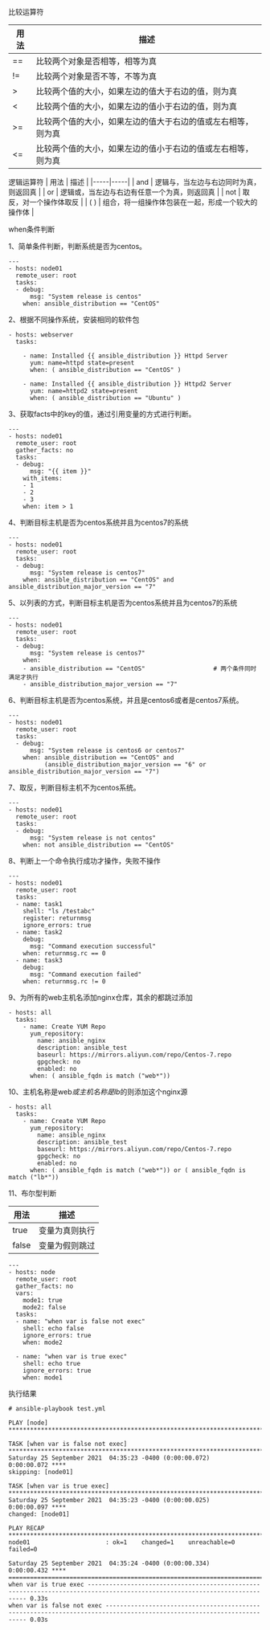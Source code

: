 比较运算符

| 用法 | 描述 |
|-----|-----|
| == | 比较两个对象是否相等，相等为真 |
| != | 比较两个对象是否不等，不等为真 |
| > | 比较两个值的大小，如果左边的值大于右边的值，则为真 |
| < | 比较两个值的大小，如果左边的值小于右边的值，则为真 |
| >= | 比较两个值的大小，如果左边的值大于右边的值或左右相等，则为真 |
| <= | 比较两个值的大小，如果左边的值小于右边的值或左右相等，则为真 |


逻辑运算符
| 用法 | 描述 |
|-----|-----|
| and | 逻辑与，当左边与右边同时为真，则返回真 |
| or | 逻辑或，当左边与右边有任意一个为真，则返回真 |
| not | 取反，对一个操作体取反 |
| ( ) | 组合，将一组操作体包装在一起，形成一个较大的操作体 |

when条件判断

1、简单条件判断，判断系统是否为centos。
```
---
- hosts: node01
  remote_user: root
  tasks:
  - debug:
      msg: "System release is centos"
    when: ansible_distribution == "CentOS"
```

2、根据不同操作系统，安装相同的软件包
```
- hosts: webserver
  tasks:

    - name: Installed {{ ansible_distribution }} Httpd Server
      yum: name=httpd state=present
      when: ( ansible_distribution == "CentOS" )

    - name: Installed {{ ansible_distribution }} Httpd2 Server
      yum: name=httpd2 state=present
      when: ( ansible_distribution == "Ubuntu" )
```


3、获取facts中的key的值，通过引用变量的方式进行判断。
```
---
- hosts: node01
  remote_user: root
  gather_facts: no
  tasks:
  - debug:
      msg: "{{ item }}"
    with_items:
    - 1
    - 2
    - 3
    when: item > 1
```

4、判断目标主机是否为centos系统并且为centos7的系统
```
---
- hosts: node01
  remote_user: root
  tasks:
  - debug:
      msg: "System release is centos7"
    when: ansible_distribution == "CentOS" and ansible_distribution_major_version == "7"
```

5、以列表的方式，判断目标主机是否为centos系统并且为centos7的系统
```
---
- hosts: node01
  remote_user: root
  tasks:
  - debug:
      msg: "System release is centos7"
    when:
    - ansible_distribution == "CentOS"                   # 两个条件同时满足才执行
    - ansible_distribution_major_version == "7"
```

6、判断目标主机是否为centos系统，并且是centos6或者是centos7系统。
```
---
- hosts: node01
  remote_user: root
  tasks:
  - debug:
      msg: "System release is centos6 or centos7"
    when: ansible_distribution == "CentOS" and
          (ansible_distribution_major_version == "6" or ansible_distribution_major_version == "7")
```

7、取反，判断目标主机不为centos系统。
```
---
- hosts: node01
  remote_user: root
  tasks:
  - debug:
      msg: "System release is not centos"
    when: not ansible_distribution == "CentOS"
```

8、判断上一个命令执行成功才操作，失败不操作
```
---
- hosts: node01
  remote_user: root
  tasks:
  - name: task1
    shell: "ls /testabc"
    register: returnmsg
    ignore_errors: true
  - name: task2
    debug:
      msg: "Command execution successful"
    when: returnmsg.rc == 0
  - name: task3
    debug:
      msg: "Command execution failed"
    when: returnmsg.rc != 0
```

9、为所有的web主机名添加nginx仓库，其余的都跳过添加
```
- hosts: all
  tasks:
    - name: Create YUM Repo
      yum_repository:
        name: ansible_nginx
        description: ansible_test
        baseurl: https://mirrors.aliyun.com/repo/Centos-7.repo
        gpgcheck: no
        enabled: no
      when: ( ansible_fqdn is match ("web*"))
```

10、主机名称是web*或主机名称是lb*的则添加这个nginx源
```
- hosts: all
  tasks:
    - name: Create YUM Repo
      yum_repository:
        name: ansible_nginx
        description: ansible_test
        baseurl: https://mirrors.aliyun.com/repo/Centos-7.repo
        gpgcheck: no
        enabled: no
      when: ( ansible_fqdn is match ("web*")) or ( ansible_fqdn is match ("lb*"))
```

11、布尔型判断

| 用法 | 描述 |
|-----|-----|
| true | 变量为真则执行 |
| false | 变量为假则跳过 |
```
---
- hosts: node
  remote_user: root
  gather_facts: no
  vars:
    mode1: true
    mode2: false
  tasks:
  - name: "when var is false not exec"
    shell: echo false
    ignore_errors: true
    when: mode2

  - name: "when var is true exec"
    shell: echo true
    ignore_errors: true
    when: mode1
```

执行结果
```
# ansible-playbook test.yml

PLAY [node] ********************************************************************************************************************************************

TASK [when var is false not exec] **********************************************************************************************************************
Saturday 25 September 2021  04:35:23 -0400 (0:00:00.072)       0:00:00.072 **** 
skipping: [node01]

TASK [when var is true exec] ***************************************************************************************************************************
Saturday 25 September 2021  04:35:23 -0400 (0:00:00.025)       0:00:00.097 **** 
changed: [node01]

PLAY RECAP *********************************************************************************************************************************************
node01                     : ok=1    changed=1    unreachable=0    failed=0   

Saturday 25 September 2021  04:35:24 -0400 (0:00:00.334)       0:00:00.432 **** 
=============================================================================== 
when var is true exec --------------------------------------------------------------------------------------------------------------------------- 0.33s
when var is false not exec ---------------------------------------------------------------------------------------------------------------------- 0.03s
```
